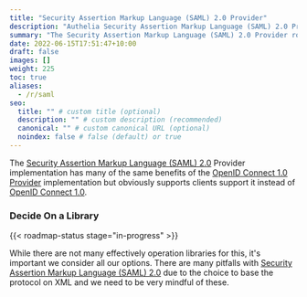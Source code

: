 ```yaml
---
title: "Security Assertion Markup Language (SAML) 2.0 Provider"
description: "Authelia Security Assertion Markup Language (SAML) 2.0 Provider Implementation"
summary: "The Security Assertion Markup Language (SAML) 2.0 Provider role is a very useful but complex feature to enhance interoperability of Authelia with other products."
date: 2022-06-15T17:51:47+10:00
draft: false
images: []
weight: 225
toc: true
aliases:
  - /r/saml
seo:
  title: "" # custom title (optional)
  description: "" # custom description (recommended)
  canonical: "" # custom canonical URL (optional)
  noindex: false # false (default) or true
---
```


The [Security Assertion Markup Language (SAML) 2.0] Provider implementation has many of the same benefits of the
[OpenID Connect 1.0 Provider](../active/openid-connect-1.0-provider.md) implementation but obviously supports clients
support it instead of [OpenID Connect 1.0].

### Decide On a Library

{{< roadmap-status stage="in-progress" >}}

While there are not many effectively operation libraries for this, it's important we consider all our options. There are
many pitfalls with [Security Assertion Markup Language (SAML) 2.0] due to the choice to base the protocol on XML and we
need to be very mindful of these.

[Security Assertion Markup Language (SAML) 2.0]: https://docs.oasis-open.org/security/saml/Post2.0/sstc-saml-tech-overview-2.0.html
[OpenID Connect 1.0]: https://openid.net/connect/

